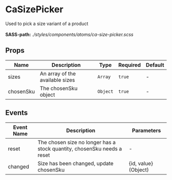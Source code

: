 # CaSizePicker

Used to pick a size variant of a product<br><br> **SASS-path:** _./styles/components/atoms/ca-size-picker.scss_

## Props

<!-- @vuese:CaSizePicker:props:start -->
|Name|Description|Type|Required|Default|
|---|---|---|---|---|
|sizes|An array of the available sizes|`Array`|`true`|-|
|chosenSku|The chosenSku object|`Object`|`true`|-|

<!-- @vuese:CaSizePicker:props:end -->


## Events

<!-- @vuese:CaSizePicker:events:start -->
|Event Name|Description|Parameters|
|---|---|---|
|reset|The chosen size no longer has a stock quantity, chosenSku needs a reset|-|
|changed|Size has been changed, update chosenSku|{id, value} (Object)|

<!-- @vuese:CaSizePicker:events:end -->


